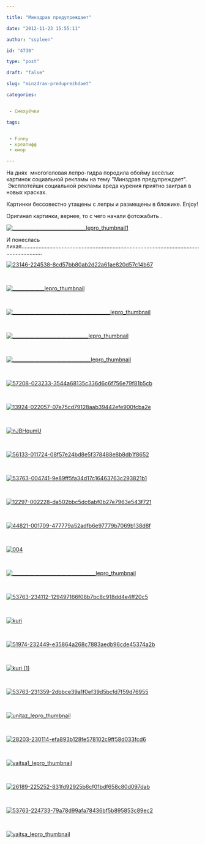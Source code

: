 ```yaml
---

title: "Минздрав предупреждает"

date: "2012-11-23 15:55:11"

author: "sspleen"

id: "4730"

type: "post"

draft: "false"

slug: "minzdrav-preduprezhdaet"

categories:


 - Смехуёчки

tags:


 - Funny
 - креатифф
 - юмор

---
```

На днях  многоголовая лепро-гидра породила обойму весёлых картинок социальной рекламы на тему "Минздрав предупреждает".  Эксплотейшн социальной рекламы вреда курения приятно заиграл в новых красках.  
  
Картинки бессовестно утащены с лепры и размещены в бложике. Enjoy!  
  
Оригинал картинки, вернее, то с чего начали фотожабить .  
  
[![](/uploads/2012/11/lepro_thumbnail11.jpg "______________________________lepro_thumbnail1")](/2012/11/minzdrav-preduprezhdaet/______________________________lepro_thumbnail1/)  
  
И понеслась лихая..........................................................................................................................................  
  
[![](/uploads/2012/11/23146-224538-8cd57bb80ab2d22a61ae820d57c14b67.gif "23146-224538-8cd57bb80ab2d22a61ae820d57c14b67")](/2012/11/minzdrav-preduprezhdaet/23146-224538-8cd57bb80ab2d22a61ae820d57c14b67/)  
  
   
  
[![](/uploads/2012/11/lepro_thumbnail.png "_____________lepro_thumbnail")](/2012/11/minzdrav-preduprezhdaet/_____________lepro_thumbnail/)  
  
   
  
[![](/uploads/2012/11/lepro_thumbnail.jpg "________________________________________lepro_thumbnail")](/2012/11/minzdrav-preduprezhdaet/________________________________________lepro_thumbnail/)  
  
   
  
[![](/uploads/2012/11/lepro_thumbnail1.jpg "_______________________________lepro_thumbnail")](/2012/11/minzdrav-preduprezhdaet/_______________________________lepro_thumbnail/)  
  
   
  
[![](/uploads/2012/11/lepro_thumbnail2.jpg "________________________________lepro_thumbnail")](/2012/11/minzdrav-preduprezhdaet/________________________________lepro_thumbnail/)  
  
   
  
[![](/uploads/2012/11/57208-023233-3544a68135c336d6c6f756e79f81b5cb.jpg "57208-023233-3544a68135c336d6c6f756e79f81b5cb")](/2012/11/minzdrav-preduprezhdaet/57208-023233-3544a68135c336d6c6f756e79f81b5cb/)  
  
   
  
[![](/uploads/2012/11/13924-022057-07e75cd79128aab39442efe900fcba2e.png "13924-022057-07e75cd79128aab39442efe900fcba2e")](/2012/11/minzdrav-preduprezhdaet/13924-022057-07e75cd79128aab39442efe900fcba2e/)  
  
   
  
[![](/uploads/2012/11/nJBHqumU.png "nJBHqumU")](/2012/11/minzdrav-preduprezhdaet/njbhqumu/)  
  
   
  
[![](/uploads/2012/11/56133-011724-08f57e24bd8e5f378488e8b8db1f8652.jpg "56133-011724-08f57e24bd8e5f378488e8b8db1f8652")](/2012/11/minzdrav-preduprezhdaet/56133-011724-08f57e24bd8e5f378488e8b8db1f8652/)  
  
   
  
[![](/uploads/2012/11/53763-004741-9e89ff5fa34d17c16463763c293821b1.png "53763-004741-9e89ff5fa34d17c16463763c293821b1")](/2012/11/minzdrav-preduprezhdaet/53763-004741-9e89ff5fa34d17c16463763c293821b1/)  
  
   
  
[![](/uploads/2012/11/12297-002228-da502bbc5dc6abf0b27e7963e543f721.jpg "12297-002228-da502bbc5dc6abf0b27e7963e543f721")](/2012/11/minzdrav-preduprezhdaet/12297-002228-da502bbc5dc6abf0b27e7963e543f721/)  
  
   
  
[![](/uploads/2012/11/44821-001709-477779a52adfb6e97779b7069b138d8f.jpg "44821-001709-477779a52adfb6e97779b7069b138d8f")](/2012/11/minzdrav-preduprezhdaet/44821-001709-477779a52adfb6e97779b7069b138d8f/)  
  
   
  
[![](/uploads/2012/11/004.gif "004")](/2012/11/minzdrav-preduprezhdaet/attachment/004/)  
  
   
  
[![](/uploads/2012/11/lepro_thumbnail3.jpg "__________________________________lepro_thumbnail")](/2012/11/minzdrav-preduprezhdaet/__________________________________lepro_thumbnail/)  
  
   
  
[![](/uploads/2012/11/53763-234112-129497166f08b7bc8c918dd4e4ff20c5.png "53763-234112-129497166f08b7bc8c918dd4e4ff20c5")](/2012/11/minzdrav-preduprezhdaet/53763-234112-129497166f08b7bc8c918dd4e4ff20c5/)  
  
   
  
[![](/uploads/2012/11/kuri.png "kuri")](/2012/11/minzdrav-preduprezhdaet/kuri/)  
  
   
  
[![](/uploads/2012/11/51974-232449-e35864a268c7883aedb96cde45374a2b.jpg "51974-232449-e35864a268c7883aedb96cde45374a2b")](/2012/11/minzdrav-preduprezhdaet/51974-232449-e35864a268c7883aedb96cde45374a2b/)  
  
   
  
[![](/uploads/2012/11/kuri-1.png "kuri (1)")](/2012/11/minzdrav-preduprezhdaet/kuri-1/)  
  
   
  
[![](/uploads/2012/11/53763-231359-2dbbce39a1f0ef39d5bcfd7f59d76955.png "53763-231359-2dbbce39a1f0ef39d5bcfd7f59d76955")](/2012/11/minzdrav-preduprezhdaet/53763-231359-2dbbce39a1f0ef39d5bcfd7f59d76955/)  
  
   
  
[![](/uploads/2012/11/unitaz_lepro_thumbnail.jpg "unitaz_lepro_thumbnail")](/2012/11/minzdrav-preduprezhdaet/unitaz_lepro_thumbnail/)  
  
   
  
[![](/uploads/2012/11/28203-230114-efa893b128fe578102c9ff58d033fcd6.jpg "28203-230114-efa893b128fe578102c9ff58d033fcd6")](/2012/11/minzdrav-preduprezhdaet/28203-230114-efa893b128fe578102c9ff58d033fcd6/)  
  
   
  
[![](/uploads/2012/11/yaitsa1_lepro_thumbnail.jpg "yaitsa1_lepro_thumbnail")](/2012/11/minzdrav-preduprezhdaet/yaitsa1_lepro_thumbnail/)  
  
   
  
[![](/uploads/2012/11/26189-225252-831fd92925b6cf01bdf658c80d097dab.jpg "26189-225252-831fd92925b6cf01bdf658c80d097dab")](/2012/11/minzdrav-preduprezhdaet/26189-225252-831fd92925b6cf01bdf658c80d097dab/)  
  
   
  
[![](/uploads/2012/11/53763-224733-79a78d99afa78436bf5b895853c89ec2.png "53763-224733-79a78d99afa78436bf5b895853c89ec2")](/2012/11/minzdrav-preduprezhdaet/53763-224733-79a78d99afa78436bf5b895853c89ec2/)  
  
   
  
[![](/uploads/2012/11/yaitsa_lepro_thumbnail.jpg "yaitsa_lepro_thumbnail")](/2012/11/minzdrav-preduprezhdaet/yaitsa_lepro_thumbnail/)